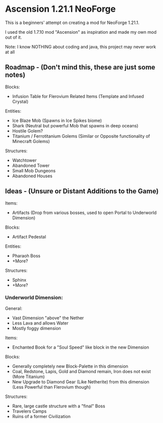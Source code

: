# Ascension 1.21.1 NeoForge
This is a beginners' attempt on creating a mod for NeoForge 1.21.1.

I used the old 1.7.10 mod "Ascension" as inspiration and made my own mod out of it.

Note: I know NOTHING about coding and java, this project may never work at all

## Roadmap - (Don't mind this, these are just some notes)
Blocks:
- Infusion Table for Flerovium Related Items (Template and Infused Crystal)

Entities:
- Ice Blaze Mob (Spawns in Ice Spikes biome)
- Shark (Neutral but powerful Mob that spawns in deep oceans)
- Hostile Golem?
- Titanium / Ferrotitanium Golems (Similar or Opposite functionality of Minecraft Golems)

Structures:
- Watchtower
- Abandoned Tower
- Small Mob Dungeons
- Abandoned Houses



## Ideas - (Unsure or Distant Additions to the Game)
Items:
- Artifacts (Drop from various bosses, used to open Portal to Underworld Dimension)

Blocks:
- Artifact Pedestal
 
Entities:
- Pharaoh Boss
- +More?

Structures:
- Sphinx
- +More?

### Underworld Dimension:
General:
- Vast Dimension "above" the Nether
- Less Lava and allows Water
- Mostly foggy dimension

Items:
- Enchanted Book for a "Soul Speed" like block in the new Dimension

Blocks:
- Generally completely new Block-Palette in this dimension
- Coal, Redstone, Lapis, Gold and Diamond remain, Iron does not exist (More Titanium)
- New Upgrade to Diamond Gear (Like Netherite) from this dimension (Less Powerful than Flerovium though)

Structures:
- Rare, large castle structure with a "final" Boss
- Travelers Camps
- Ruins of a former Civilization
